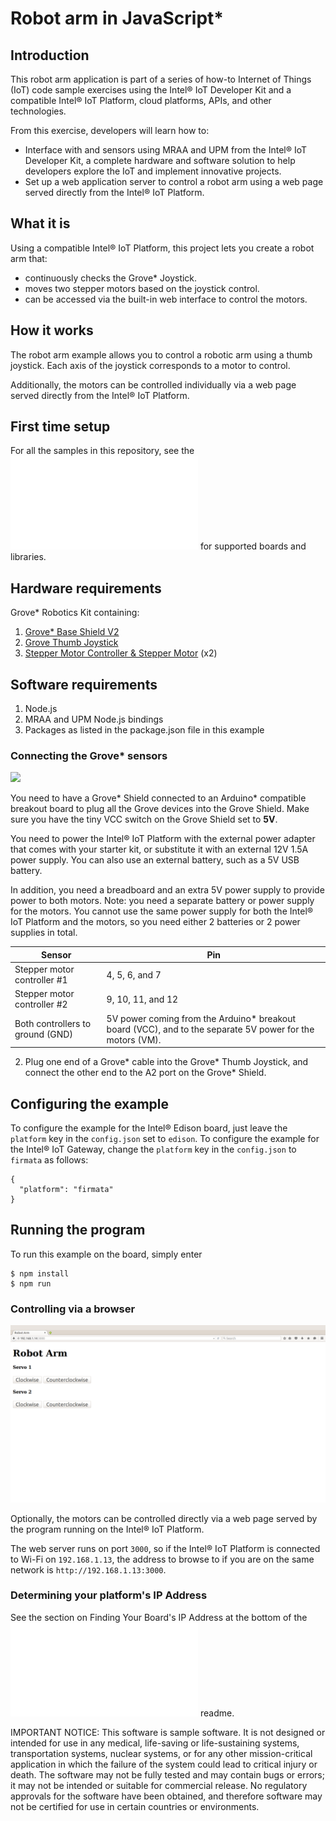 # Robot arm in JavaScript*

## Introduction

This robot arm application is part of a series of how-to Internet of Things (IoT) code sample exercises using the Intel® IoT Developer Kit and a compatible Intel® IoT Platform, cloud platforms, APIs, and other technologies.

From this exercise, developers will learn how to:<br>
- Interface with and sensors using MRAA and UPM from the Intel® IoT Developer Kit, a complete hardware and software solution to help developers explore the IoT and implement innovative projects.<br>
- Set up a web application server to control a robot arm using a web page served directly from the Intel® IoT Platform.

## What it is

Using a compatible Intel® IoT Platform, this project lets you create a robot arm that:<br>
- continuously checks the Grove\* Joystick.<br>
- moves two stepper motors based on the joystick control.<br>
- can be accessed via the built-in web interface to control the motors.

## How it works

The robot arm example allows you to control a robotic arm using a thumb joystick.
Each axis of the joystick corresponds to a motor to control.

Additionally, the motors can be controlled individually via a web page served directly from the Intel® IoT Platform.

## First time setup  
For all the samples in this repository, see the ![General Setup Instructions](./../../README.md#setup) for supported boards and libraries.

## Hardware requirements

Grove\* Robotics Kit containing:

1. [Grove\* Base Shield V2](https://www.seeedstudio.com/Base-Shield-V2-p-1378.html)
2. [Grove Thumb Joystick](http://iotdk.intel.com/docs/master/upm/node/classes/joystick12.html)
3. [Stepper Motor Controller & Stepper Motor](http://iotdk.intel.com/docs/master/upm/node/classes/uln200xa.html) (x2)

## Software requirements

1. Node.js 
2. MRAA and UPM Node.js bindings <link to mraa and upm install docs>
2. Packages as listed in the package.json file in this example 

### Connecting the Grove\* sensors

![](./../robot-arm-grove.JPG)

You need to have a Grove\* Shield connected to an Arduino\* compatible breakout board to plug all the Grove devices into the Grove Shield. Make sure you have the tiny VCC switch on the Grove Shield set to **5V**.

You need to power the Intel® IoT Platform with the external power adapter that comes with your starter kit, or substitute it with an external 12V 1.5A power supply. You can also use an external battery, such as a 5V USB battery.

In addition, you need a breadboard and an extra 5V power supply to provide power to both motors. Note: you need a separate battery or power supply for the motors. You cannot use the same power supply for both the Intel® IoT Platform and the motors, so you need either 2 batteries or 2 power supplies in total.

Sensor | Pin
--- | ---
Stepper motor controller #1 | 4, 5, 6, and 7
Stepper motor controller #2 | 9, 10, 11, and 12
Both controllers to ground (GND) | 5V power coming from the Arduino\* breakout board (VCC), and to the separate 5V power for the motors (VM).

2. Plug one end of a Grove\* cable into the Grove\* Thumb Joystick, and connect the other end to the A2 port on the Grove\* Shield.

## Configuring the example

To configure the example for the Intel® Edison board, just leave the `platform` key in the `config.json` set to `edison`. To configure the example for the Intel® IoT Gateway, change the `platform` key in the `config.json` to `firmata` as follows:

```
{
  "platform": "firmata"
}
```
## Running the program 

To run this example on the board, simply enter

    $ npm install
    $ npm run

### Controlling via a browser

![](./../../images/js/robot-arm-web.png)

Optionally, the motors can be controlled directly via a web page served by the program running on the Intel® IoT Platform.

The web server runs on port `3000`, so if the Intel® IoT Platform is connected to Wi-Fi on `192.168.1.13`, the address to browse to if you are on the same network is `http://192.168.1.13:3000`.

### Determining your platform's IP Address

See the section on Finding Your Board's IP Address at the bottom of the ![Setup Instructions](./../../README.md#finding-your-boards-ip-address) readme. 

IMPORTANT NOTICE: This software is sample software. It is not designed or intended for use in any medical, life-saving or life-sustaining systems, transportation systems, nuclear systems, or for any other mission-critical application in which the failure of the system could lead to critical injury or death. The software may not be fully tested and may contain bugs or errors; it may not be intended or suitable for commercial release. No regulatory approvals for the software have been obtained, and therefore software may not be certified for use in certain countries or environments.
